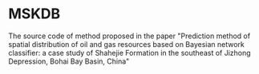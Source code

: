 # MSKDB
The source code of method proposed in the paper "Prediction method of spatial distribution of oil and gas resources based on Bayesian network classifier: a case study of Shahejie Formation in the southeast of Jizhong Depression, Bohai Bay Basin, China"
